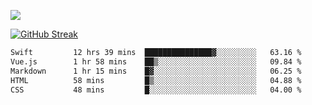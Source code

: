 ![](http://github-profile-summary-cards.vercel.app/api/cards/profile-details?username=sivori&theme=nightowl)

<a href="https://git.io/streak-stats"><img src="https://streak-stats.demolab.com?user=sivori&theme=nightowl&card_width=700&card_height=200" alt="GitHub Streak" /></a>

<!--START_SECTION:waka-->

```txt
Swift         12 hrs 39 mins  ███████████████▓░░░░░░░░░   63.16 %
Vue.js        1 hr 58 mins    ██▒░░░░░░░░░░░░░░░░░░░░░░   09.84 %
Markdown      1 hr 15 mins    █▓░░░░░░░░░░░░░░░░░░░░░░░   06.25 %
HTML          58 mins         █▒░░░░░░░░░░░░░░░░░░░░░░░   04.88 %
CSS           48 mins         █░░░░░░░░░░░░░░░░░░░░░░░░   04.00 %
```

<!--END_SECTION:waka-->
